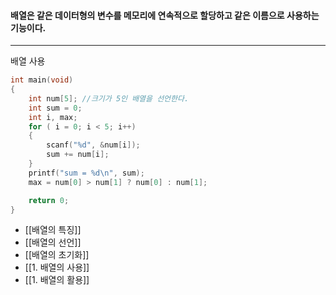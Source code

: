 #### 배열은 같은 데이터형의 변수를 메모리에 연속적으로 할당하고 같은 이름으로 사용하는 기능이다. ####
____
배열 사용
```c
int main(void)
{
	int num[5]; //크기가 5인 배열을 선언한다.
	int sum = 0;
	int i, max;
	for ( i = 0; i < 5; i++)
	{
		scanf("%d", &num[i]);
		sum += num[i];
	}
	printf("sum = %d\n", sum);
	max = num[0] > num[1] ? num[0] : num[1];

	return 0;
}
```
- [[배열의 특징]]
- [[배열의 선언]]
- [[배열의 초기화]]
- [[1. 배열의 사용]]
- [[1. 배열의 활용]]
